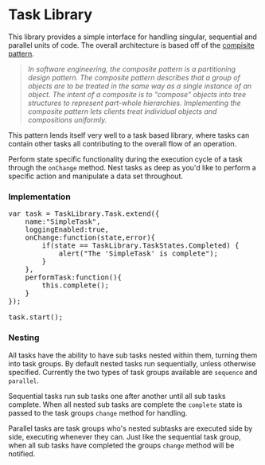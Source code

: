 # Task Library

This library provides a simple interface for handling singular, sequential and parallel units of code. The overall architecture is based off of the [compisite pattern](http://en.m.wikipedia.org/wiki/Composite%20pattern).

>*In software engineering, the composite pattern is a partitioning design pattern. The composite pattern describes that a group of objects are to be treated in the same way as a single instance of an object. The intent of a composite is to "compose" objects into tree structures to represent part-whole hierarchies. Implementing the composite pattern lets clients treat individual objects and compositions uniformly.*

This pattern lends itself very well to a task based library, where tasks can contain other tasks all contributing to the overall flow of an operation.

Perform state specific functionality during the execution cycle of a task through the `onChange` method. Nest tasks as deep as you'd like to perform a specific action and manipulate a data set throughout. 

### Implementation

<pre>
var task = TaskLibrary.Task.extend({
    name:"SimpleTask",
    loggingEnabled:true,
    onChange:function(state,error){
        if(state == TaskLibrary.TaskStates.Completed) {
            alert("The 'SimpleTask' is complete");
        }
    },
    performTask:function(){
        this.complete();
    }
});

task.start();
</pre>

### Nesting

All tasks have the ability to have sub tasks nested within them, turning them into task groups. By default nested tasks run sequentially, unless otherwise specified. Currently the two types of task groups available are `sequence` and `parallel`. 

Sequential tasks run sub tasks one after another until all sub tasks complete. When all nested sub tasks are complete the `complete` state is passed to the task groups `change` method for handling.

Parallel tasks are task groups who's nested subtasks are executed side by side, executing whenever they can. Just like the sequential task group, when all sub tasks have completed the groups `change` method will be notified.